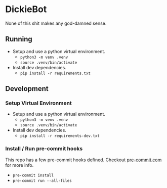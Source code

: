 # DickieBot
None of this shit makes any god-damned sense. 

## Running

* Setup and use a python virtual environment.
  * `python3 -m venv .venv`
  * `source .venv/bin/activate`
* Install dev dependencies.
  * `pip install -r requirements.txt`

## Development

### Setup Virtual Environment

* Setup and use a python virtual environment.
  * `python3 -m venv .venv`
  * `source .venv/bin/activate`
* Install dev dependencies.
  * `pip install -r requirements-dev.txt`

### Install / Run pre-commit hooks

This repo has a few pre-commit hooks defined.  Checkout [pre-commit.com](https://pre-commit.com/) for more info.

* `pre-commit install`
* `pre-commit run --all-files`
